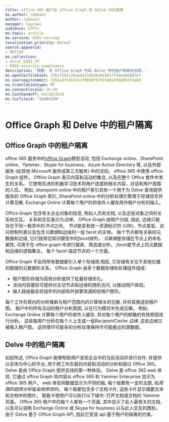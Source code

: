 ```yaml
---
title: office 365 租户在 office Graph 和 Delve 中的隔离
ms.author: robmazz
author: robmazz
manager: laurawi
audience: ITPro
ms.topic: article
ms.service: O365-seccomp
localization_priority: Normal
search.appverid:
- MET150
ms.collection:
- Strat_O365_IP
- M365-security-compliance
description: '摘要: 对 Office Graph 中和 Delve 中的租户隔离的说明。'
ms.openlocfilehash: 22bcf581c26ea4e334539a81861ff4dee68967ef
ms.sourcegitcommit: 1261a37c414111f869df5791548a768d853fda60
ms.translationtype: MT
ms.contentlocale: zh-CN
ms.lasthandoff: 03/30/2019
ms.locfileid: "31004199"
---
```

# <a name="tenant-isolation-in-the-office-graph-and-delve"></a>Office Graph 和 Delve 中的租户隔离

## <a name="tenant-isolation-in-the-office-graph"></a>Office Graph 中的租户隔离
office 365 服务中的[office Graph](https://dev.office.com/officegraph)模型活动, 包括 Exchange online、SharePoint online、Yammer、Skype for business、Azure Active Directory 等, 以及外部服务 (如其他 Microsoft 服务或第三方服务) 中的活动。 office 365 中使用 office Graph 组件。 Office Graph 表示内容和活动的集合, 以及在整个 Office 套件中发生的关系。 它使用先进的机器学习技术将用户连接到相关内容、对话和用户周围的人员。 例如, sharepoint online 中的租户索引具有一个用于为 Delve 查询提供服务的 Office Graph 索引, SharePoint online 中的分析处理引擎用于存储信号并计算见解, Exchange Online 计算每个用户的将收件人缓存用作租户分析的输入。

Office Graph 包含有关企业对象的信息, 例如人员和文档, 以及这些对象之间的关系和交互。 关系和交互表示为*边缘*。 Office Graph 由租户分段, 因此, 边缘只能存在于同一租赁中的*节点*之间。 *节点*是具有统一资源标识符 (URI)、节点类型、访问控制列表以及包含*元数据*和边缘的一组 facet 的实体。 每个节点都有关联的元数据和边缘, 它们按常见知识模型中的*facet*排列。 *元数据*是存储在节点上的命名属性, 可用于在 office graph 中进行搜索、筛选或分析。 *facet*是节点上的元数据和边缘的逻辑集合。 每个 facet 描述节点的一个方面。 

Office Graph 不会将所有数据都引入单个存储库;相反, 它存储有关位于其他位置的数据的元数据和关系。 Office Graph 由多个数据存储和处理组件组成:
- 租户图形存储为高效分析提供了批量存储优化。
- 活动内容缓存可提供对主动节点和边缘的随机访问, 以推动用户体验。
- 输入路由器会将组件的内部和外部更改通知给租户图形。

每个工作负荷内的分析推断与租户范围内的计算相关的见解, 并将其推送到租户图。 租户中的所有活动的租户分析原因, 以在行为模式中生成见解。 例如, Exchange Online 计算每个用户的收件人缓存, 并对每个用户的邮箱的有效原因进行分析。 这些每用户分析在每个人上生成一组*RecipientCache 边缘*, 这些边缘又被推入租户图。 这将使尽可能多的分析处理保持尽可能接近的源数据。

## <a name="tenant-isolation-in-delve"></a>Delve 中的租户隔离
如前所述, Office Graph 能够帮助用户发现企业中的当前活动并进行协作, 并提供以实体为中心的平台, 用于跨工作负载的内容和活动的分析和超过 Office 365。 Delve 是由 Office Graph 提供支持的第一种体验。
Delve 是 office 365 web 体验, 它通过 office Graph 将内容从 office 365 和 Yammer Enterprise 显示为 office 365 用户。 web 体验将数据显示为不同的板, 每个板都有一定的主题, 如*周围的趋势分析*或*由我修改的*。 每个板都包含多个文档卡片, 这些卡片显示摘要文本和文档中的图片。 智能卡使用户可以执行以下操作: 打开文档或文档的 Yammer 页面。 Office 365 租户中的每个人都有一个页面, 其中显示了此人最相关的文档, 以及可以调用 Exchange Online 或 Skype for business 以与此人交互的图标。 由于 Delve 基于 Office Graph API, 因此它受该 api 基于租户的隔离的约束。